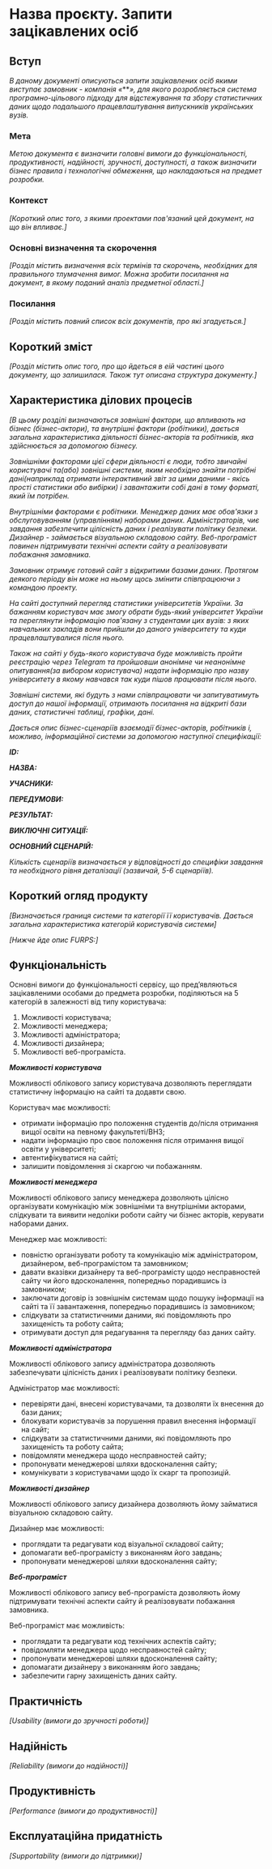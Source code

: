 # Назва проєкту. Запити зацікавлених осіб

## Вступ

*В даному документі описуються запити зацікавлених осіб якими виступає замовник - компанія «****», для якого розробляється система програмно-цільового підходу для відстежування та збору статистичних даних щодо подальшого працевлаштування випускників українських вузів.*

### Мета 

*Метою документа є визначити головні вимоги до функціональності, продуктивності, надійності, зручності, доступності, а також визначити бізнес правила і технологічні обмеження, що накладаються на предмет розробки.*

### Контекст

*[Короткий опис того, з якими проектами пов'язаний цей документ, на що він впливає.]*


### Основні визначення та скорочення

*[Розділ містить визначення всіх термінів та скорочень, необхідних для правильного
тлумачення вимог. Можна зробити посилання на документ, в якому поданий аналіз предметної області.]*


### Посилання

*[Розділ містить повний список всіх документів, про які згадується.]*


## Короткий зміст

*[Розділ містить опис того, про що йдеться в еій частині цього документу, що залишилася. 
Також тут описана структура документу.]*

## Характеристика ділових процесів

*[В цьому розділі визначаються зовнішні фактори, що впливають на бізнес (бізнес-актори), 
та внутрішні фактори (робітники), дається загальна характеристика діяльності бізнес-акторів 
та робітників, яка здійснюється за допомогою бізнесу.*

*Зовнішніми факторами цієї сфери діяльності є люди, тобто звичайні користувачі та(або) зовнішні
системи, яким необхідно знайти потрібні дані(наприклад отримати інтерактивний звіт за цими 
даними - якісь прості статистики або вибірки) і завантажити собі дані в тому форматі, який їм потрібен.*

*Внутрішніми факторами є робітники. Менеджер даних  має обов'язки з обслуговуванням (управлінням) наборами
даних. Адміністраторів, чиє завдання забезпечити цілісність даних і реалізувати політику безпеки.
Дизайнер - займається візуальною складовою сайту. Веб-програміст повинен підтримувати технічні 
аспекти сайту а реалізовувати побажання замовника.* 

*Замовник отримує  готовий сайт з відкритими базами даних. Протягом деякого періоду він може 
на ньому щось змінити співпрацюючи з командою проекту.*

*На сайті доступний перегляд статистики університетів України. За бажанням користувач має 
змогу обрати будь-який університет України та переглянути інформацію пов'язану з студентами
цих вузів: з яких навчальних закладів вони прийшли до даного університету та куди 
працевлаштувалися після нього.* 

*Також на сайті у будь-якого користувача буде можливість пройти 
реєстрацію через Telegram та пройшовши анонімне чи неанонімне опитування(за вибором користувача)
надати інформацію про назву університету в якому навчався так куди пішов працювати після нього.*

*Зовнішні системи, які будуть з нами співпрацювати чи запитуватимуть доступ до нашої інформації, 
отримають посилання на відкриті бази даних, статистичні таблиці, графіки, дані.*

*Дається опис бізнес-сценаріїв взаємодії бізнес-акторів, робітників і, можливо, інформаційної системи за допомогою наступної
специфікації:*

   
***ID:***
    
***НАЗВА:***
    
***УЧАСНИКИ:***

***ПЕРЕДУМОВИ:***

***РЕЗУЛЬТАТ:***

***ВИКЛЮЧНІ СИТУАЦІЇ:***

***ОСНОВНИЙ СЦЕНАРІЙ:***

*Кількість сценаріїв визначається у відповідності до специфіки завдання та необхідного 
рівня деталізації (зазвичай, 5-6 сценаріїв).*

## Короткий огляд продукту

*[Визначається границя системи та категорії її користувачів. Дається загальна характеристика категорій користувачів
системи]*

*[Нижче йде опис FURPS:]*


## Функціональність

Основні вимоги до функціональності сервісу, що пред’являються зацікавленими особами до предмета розробки, 
поділяються на 5 категорій в залежності від типу користувача:

1. Можливості користувача;
2. Можливості менеджера;
3. Можливості адміністратора;
4. Можливості дизайнера;
5. Можливості веб-програміста.

***Можливості користувача***

Можливості облікового запису користувача дозволяють переглядати статистичну інформацію на сайті та додавти свою.

Користувач має можливості:
- отримати інформацію про положення студентів до/після отримання вищої освіти на певному факультеті/ВНЗ;
- надати інформацію про своє положення після отримання вищої освіти у університеті;
- автентифікуватися на сайті;
- залишити повідомлення зі скаргою чи побажанням.

***Можливості менеджера***

Можливості облікового запису менеджера дозволяють цілісно організувати комунікацію між зовнішніми та внутрішніми акторами,
слідкувати та виявити недоліки роботи сайту чи бізнес акторів, керувати наборами даних.

Менеджер має можливості:
- повністю організувати роботу та комунікацію між адміністратором, дизайнером, веб-програмістом та замовником;
- давати вказівки дизайнеру та веб-програмісту щодо несправностей сайту чи його вдосконалення, попередньо порадившись із замовником;
- заключати договір із зовнішнім системам щодо пошуку інформації на сайті та її завантаження, попередньо порадившись із замовником;
- слідкувати за статистичними даними, які повідомляють про захищеність та роботу сайта;
- отримувати доступ для редагування та перегляду баз даних сайту.

***Можливості адміністратора***

Можливості облікового запису адміністратора дозволяють забезпечувати цілісність даних і реалізовувати політику безпеки.

Адміністратор має можливості:
- перевіряти дані, внесені користувачами, та дозволяти їх внесення до бази даних; 
- блокувати користувачів за порушення правил внесення інформації на сайт;
- слідкувати за статистичними даними, які повідомляють про захищеність та роботу сайта;
- повідомляти менеджера щодо несправностей сайту;
- пропонувати менеджерові шляхи вдосконалення сайту;
- комунікувати з користувачами щодо їх скарг та пропозицій.

***Можливості дизайнер***

Можливості облікового запису дизайнера дозволяють йому займатися візуальною складовою сайту.

Дизайнер має можливості:

- проглядати та редагувати код візуальної складової сайту;
- допомагати веб-програмісту з виконанням його завдань;
- пропонувати менеджерові шляхи вдосконалення сайту; 

***Веб-програміст***

Можливості облікового запису веб-програміста дозволяють йому підтримувати технічні аспекти сайту й реалізовувати побажання замовника.

Веб-програміст має можливість:

- проглядати та редагувати код технічних аспектів сайту;
- повідомляти менеджера щодо несправностей сайту;
- пропонувати менеджерові шляхи вдосконалення сайту; 
- допомагати дизайнеру з виконанням його завдань;
- забезпечити гарну захищеність даних сайту.

## Практичність

*[Usability (вимоги до зручності роботи)]*

## Надійність

*[Reliability (вимоги до надійності)]*

## Продуктивність

*[Performance (вимоги до продуктивності)]*

## Експлуатаційна придатність

*[Supportability (вимоги до підтримки)]*
